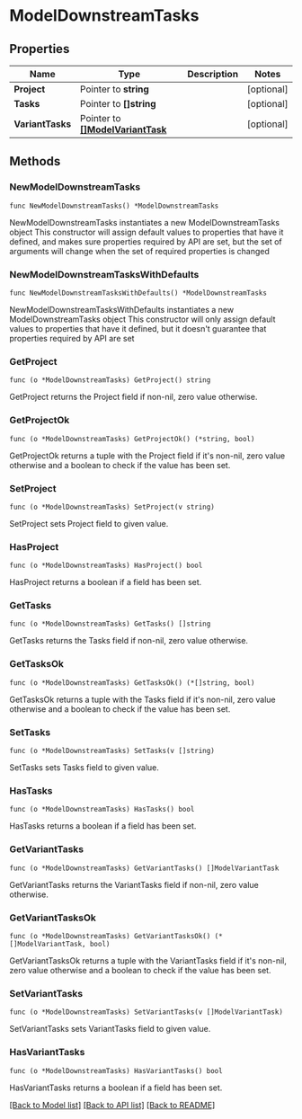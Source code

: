 # ModelDownstreamTasks

## Properties

Name | Type | Description | Notes
------------ | ------------- | ------------- | -------------
**Project** | Pointer to **string** |  | [optional] 
**Tasks** | Pointer to **[]string** |  | [optional] 
**VariantTasks** | Pointer to [**[]ModelVariantTask**](ModelVariantTask.md) |  | [optional] 

## Methods

### NewModelDownstreamTasks

`func NewModelDownstreamTasks() *ModelDownstreamTasks`

NewModelDownstreamTasks instantiates a new ModelDownstreamTasks object
This constructor will assign default values to properties that have it defined,
and makes sure properties required by API are set, but the set of arguments
will change when the set of required properties is changed

### NewModelDownstreamTasksWithDefaults

`func NewModelDownstreamTasksWithDefaults() *ModelDownstreamTasks`

NewModelDownstreamTasksWithDefaults instantiates a new ModelDownstreamTasks object
This constructor will only assign default values to properties that have it defined,
but it doesn't guarantee that properties required by API are set

### GetProject

`func (o *ModelDownstreamTasks) GetProject() string`

GetProject returns the Project field if non-nil, zero value otherwise.

### GetProjectOk

`func (o *ModelDownstreamTasks) GetProjectOk() (*string, bool)`

GetProjectOk returns a tuple with the Project field if it's non-nil, zero value otherwise
and a boolean to check if the value has been set.

### SetProject

`func (o *ModelDownstreamTasks) SetProject(v string)`

SetProject sets Project field to given value.

### HasProject

`func (o *ModelDownstreamTasks) HasProject() bool`

HasProject returns a boolean if a field has been set.

### GetTasks

`func (o *ModelDownstreamTasks) GetTasks() []string`

GetTasks returns the Tasks field if non-nil, zero value otherwise.

### GetTasksOk

`func (o *ModelDownstreamTasks) GetTasksOk() (*[]string, bool)`

GetTasksOk returns a tuple with the Tasks field if it's non-nil, zero value otherwise
and a boolean to check if the value has been set.

### SetTasks

`func (o *ModelDownstreamTasks) SetTasks(v []string)`

SetTasks sets Tasks field to given value.

### HasTasks

`func (o *ModelDownstreamTasks) HasTasks() bool`

HasTasks returns a boolean if a field has been set.

### GetVariantTasks

`func (o *ModelDownstreamTasks) GetVariantTasks() []ModelVariantTask`

GetVariantTasks returns the VariantTasks field if non-nil, zero value otherwise.

### GetVariantTasksOk

`func (o *ModelDownstreamTasks) GetVariantTasksOk() (*[]ModelVariantTask, bool)`

GetVariantTasksOk returns a tuple with the VariantTasks field if it's non-nil, zero value otherwise
and a boolean to check if the value has been set.

### SetVariantTasks

`func (o *ModelDownstreamTasks) SetVariantTasks(v []ModelVariantTask)`

SetVariantTasks sets VariantTasks field to given value.

### HasVariantTasks

`func (o *ModelDownstreamTasks) HasVariantTasks() bool`

HasVariantTasks returns a boolean if a field has been set.


[[Back to Model list]](../README.md#documentation-for-models) [[Back to API list]](../README.md#documentation-for-api-endpoints) [[Back to README]](../README.md)


